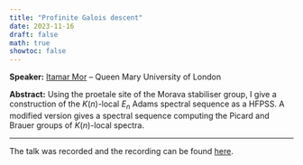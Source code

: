 ```yaml
---
title: "Profinite Galois descent"
date: 2023-11-16
draft: false
math: true
showtoc: false
---
```


**Speaker:** [Itamar Mor](https://webspace.maths.qmul.ac.uk/i.a.mor/) – Queen Mary University of London

**Abstract:** Using the proetale site of the Morava stabiliser group, I give a construction of the $K(n)$-local $E_n$ Adams spectral sequence as a HFPSS. A modified version gives a spectral sequence computing the Picard and Brauer groups of $K(n)$-local spectra.

---

The talk was recorded and the recording can be found [here](https://www.youtube.com/watch?v=I2a7ReOVUAs).